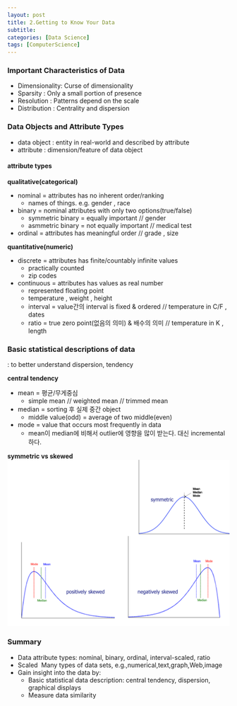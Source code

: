 ```yaml
---
layout: post
title: 2.Getting to Know Your Data
subtitle: 
categories: [Data Science]
tags: [ComputerScience]
---
```


### Important Characteristics of Data 
- Dimensionality: Curse of dimensionality 
- Sparsity : Only a small portion of presence 
- Resolution : Patterns depend on the scale
- Distribution : Centrality and dispersion 

### Data Objects and Attribute Types
- data object : entity in real-world and described by attribute 
- attribute : dimension/feature of data object

#### attribute types

**qualitative(categorical)**
- nominal = attributes has no inherent order/ranking
    - names of things. e.g. gender , race
- binary = nominal attributes with only two options(true/false)
    - symmetric binary = equally important // gender
    - asmmetric binary = not equally important // medical test
- ordinal = attributes has meaningful order // grade , size

**quantitative(numeric)**
- discrete = attributes has finite/countably infinite values
    - practically counted
    - zip codes
- continuous = attributes has values as real number
    - represented floating point
    - temperature , weight , height
    - interval = value간의 interval is fixed & ordered // temperature in C/F , dates
    - ratio = true zero point(없음의 의미) & 배수의 의미 // temperature in K , length

### Basic statistical descriptions of data
: to better understand dispersion, tendency

**central tendency**
- mean = 평균/무게중심
	- simple mean // weighted mean // trimmed mean
- median = sorting 후 실제 중간 object
	- middle value(odd) = average of two middle(even)
- mode = value that occurs most frequently in data
	- mean이 median에 비해서 outlier에 영향을 많이 받는다. 대신 incremental하다.

**symmetric vs skewed**
![1.1](/assets/images/ds/2.1.png)

### Summary
- Data attribute types: nominal, binary, ordinal, interval-scaled, ratio
- Scaled  Many types of data sets, e.g.,numerical,text,graph,Web,image
- Gain insight into the data by: 	
	- Basic statistical data description: central tendency, dispersion, graphical displays 
	- Measure data similarity 
